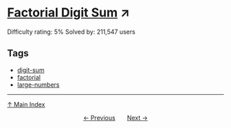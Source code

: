 # [Factorial Digit Sum](https://projecteuler.net/problem=20) ↗️

Difficulty rating: 5%
Solved by: 211,547 users
## Tags

- [digit-sum](../tags/digit-sum.md)
- [factorial](../tags/factorial.md)
- [large-numbers](../tags/large-numbers.md)



---

[↑ Main Index](../README.md)


<div align=center><a href='19.md'>← Previous</a> &nbsp;&nbsp; &nbsp;&nbsp;  <a href='21.md'>Next →</a></div>
